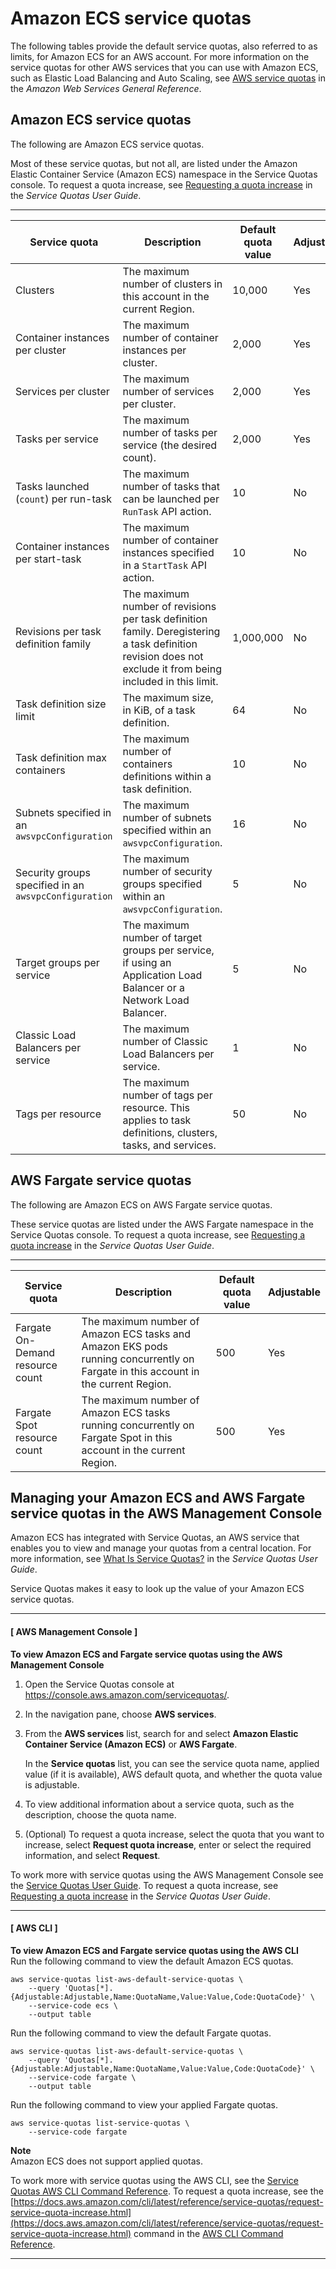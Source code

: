 # Amazon ECS service quotas<a name="service-quotas"></a>

The following tables provide the default service quotas, also referred to as limits, for Amazon ECS for an AWS account\. For more information on the service quotas for other AWS services that you can use with Amazon ECS, such as Elastic Load Balancing and Auto Scaling, see [AWS service quotas](https://docs.aws.amazon.com/general/latest/gr/aws_service_limits.html) in the *Amazon Web Services General Reference*\.

## Amazon ECS service quotas<a name="service-quotas-ecs"></a>

The following are Amazon ECS service quotas\.

Most of these service quotas, but not all, are listed under the Amazon Elastic Container Service \(Amazon ECS\) namespace in the Service Quotas console\. To request a quota increase, see [Requesting a quota increase](https://docs.aws.amazon.com/servicequotas/latest/userguide/request-quota-increase.html) in the *Service Quotas User Guide*\.


****  

|  Service quota  |  Description  |  Default quota value  |  Adjustable  | 
| --- | --- | --- | --- | 
|  Clusters  |  The maximum number of clusters in this account in the current Region\.  |  10,000  |  Yes  | 
|  Container instances per cluster  |  The maximum number of container instances per cluster\.  |  2,000  |  Yes  | 
|  Services per cluster  |  The maximum number of services per cluster\.  |  2,000  |  Yes  | 
|  Tasks per service  |  The maximum number of tasks per service \(the desired count\)\.  |  2,000  |  Yes  | 
|  Tasks launched \(`count`\) per run\-task  |  The maximum number of tasks that can be launched per `RunTask` API action\.  |  10  |  No  | 
|  Container instances per start\-task  |  The maximum number of container instances specified in a `StartTask` API action\.  |  10  |  No  | 
|  Revisions per task definition family  |  The maximum number of revisions per task definition family\. Deregistering a task definition revision does not exclude it from being included in this limit\.  |  1,000,000  |  No  | 
|  Task definition size limit  |  The maximum size, in KiB, of a task definition\.  |  64  |  No  | 
|  Task definition max containers  |  The maximum number of containers definitions within a task definition\.  |  10  |  No  | 
|  Subnets specified in an `awsvpcConfiguration`  |  The maximum number of subnets specified within an `awsvpcConfiguration`\.  |  16  |  No  | 
|  Security groups specified in an `awsvpcConfiguration`  |  The maximum number of security groups specified within an `awsvpcConfiguration`\.  |  5  |  No  | 
|  Target groups per service  |  The maximum number of target groups per service, if using an Application Load Balancer or a Network Load Balancer\.  |  5  |  No  | 
|  Classic Load Balancers per service  |  The maximum number of Classic Load Balancers per service\.  |  1  |  No  | 
|  Tags per resource  |  The maximum number of tags per resource\. This applies to task definitions, clusters, tasks, and services\.  |  50  |  No  | 

## AWS Fargate service quotas<a name="service-quotas-fargate"></a>

The following are Amazon ECS on AWS Fargate service quotas\.

These service quotas are listed under the AWS Fargate namespace in the Service Quotas console\. To request a quota increase, see [Requesting a quota increase](https://docs.aws.amazon.com/servicequotas/latest/userguide/request-quota-increase.html) in the *Service Quotas User Guide*\.


****  

|  Service quota  |  Description  |  Default quota value  |  Adjustable  | 
| --- | --- | --- | --- | 
|  Fargate On\-Demand resource count  |  The maximum number of Amazon ECS tasks and Amazon EKS pods running concurrently on Fargate in this account in the current Region\.  |  500  | Yes | 
|  Fargate Spot resource count  |  The maximum number of Amazon ECS tasks running concurrently on Fargate Spot in this account in the current Region\.  |  500  | Yes | 

## Managing your Amazon ECS and AWS Fargate service quotas in the AWS Management Console<a name="service-quotas-manage"></a>

Amazon ECS has integrated with Service Quotas, an AWS service that enables you to view and manage your quotas from a central location\. For more information, see [What Is Service Quotas?](https://docs.aws.amazon.com/servicequotas/latest/userguide/intro.html) in the *Service Quotas User Guide*\.

Service Quotas makes it easy to look up the value of your Amazon ECS service quotas\.

------
#### [ AWS Management Console ]

**To view Amazon ECS and Fargate service quotas using the AWS Management Console**

1. Open the Service Quotas console at [https://console\.aws\.amazon\.com/servicequotas/](https://console.aws.amazon.com/servicequotas/)\.

1. In the navigation pane, choose **AWS services**\.

1. From the **AWS services** list, search for and select **Amazon Elastic Container Service \(Amazon ECS\)** or **AWS Fargate**\.

   In the **Service quotas** list, you can see the service quota name, applied value \(if it is available\), AWS default quota, and whether the quota value is adjustable\.

1. To view additional information about a service quota, such as the description, choose the quota name\.

1. \(Optional\) To request a quota increase, select the quota that you want to increase, select **Request quota increase**, enter or select the required information, and select **Request**\.

To work more with service quotas using the AWS Management Console see the [Service Quotas User Guide](https://docs.aws.amazon.com/servicequotas/latest/userguide/intro.html)\. To request a quota increase, see [Requesting a quota increase](https://docs.aws.amazon.com/servicequotas/latest/userguide/request-quota-increase.html) in the *Service Quotas User Guide*\.

------
#### [ AWS CLI ]

**To view Amazon ECS and Fargate service quotas using the AWS CLI**  
Run the following command to view the default Amazon ECS quotas\.

```
aws service-quotas list-aws-default-service-quotas \
    --query 'Quotas[*].{Adjustable:Adjustable,Name:QuotaName,Value:Value,Code:QuotaCode}' \
    --service-code ecs \
    --output table
```

Run the following command to view the default Fargate quotas\.

```
aws service-quotas list-aws-default-service-quotas \
    --query 'Quotas[*].{Adjustable:Adjustable,Name:QuotaName,Value:Value,Code:QuotaCode}' \
    --service-code fargate \
    --output table
```

Run the following command to view your applied Fargate quotas\.

```
aws service-quotas list-service-quotas \
    --service-code fargate
```

**Note**  
Amazon ECS does not support applied quotas\.

To work more with service quotas using the AWS CLI, see the [Service Quotas AWS CLI Command Reference](https://docs.aws.amazon.com/cli/latest/reference/service-quotas/index.html#cli-aws-service-quotas)\. To request a quota increase, see the [https://docs.aws.amazon.com/cli/latest/reference/service-quotas/request-service-quota-increase.html](https://docs.aws.amazon.com/cli/latest/reference/service-quotas/request-service-quota-increase.html) command in the [AWS CLI Command Reference](https://docs.aws.amazon.com/cli/latest/reference/service-quotas/index.html#cli-aws-service-quotas)\.

------
